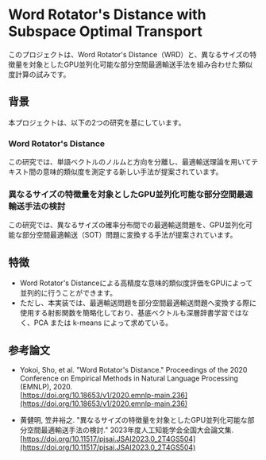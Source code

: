 # Word Rotator's Distance with Subspace Optimal Transport

このプロジェクトは、Word Rotator's Distance（WRD）と、異なるサイズの特徴量を対象としたGPU並列化可能な部分空間最適輸送手法を組み合わせた類似度計算の試みです。

## 背景

本プロジェクトは、以下の2つの研究を基にしています。

### Word Rotator's Distance

この研究では、単語ベクトルのノルムと方向を分離し、最適輸送理論を用いてテキスト間の意味的類似度を測定する新しい手法が提案されています。

### 異なるサイズの特徴量を対象としたGPU並列化可能な部分空間最適輸送手法の検討

この研究では、異なるサイズの確率分布間での最適輸送問題を、GPU並列化可能な部分空間最適輸送（SOT）問題に変換する手法が提案されています。

## 特徴

- Word Rotator's Distanceによる高精度な意味的類似度評価をGPUによって並列的に行うことができます。
- ただし、本実装では、最適輸送問題を部分空間最適輸送問題へ変換する際に使用する射影関数を簡略化しており、基底ベクトルも深層辞書学習ではなく、PCA または k-means によって求めている。

## 参考論文

- Yokoi, Sho, et al. "Word Rotator's Distance." Proceedings of the 2020 Conference on Empirical Methods in Natural Language Processing (EMNLP), 2020.  
  [https://doi.org/10.18653/v1/2020.emnlp-main.236](https://doi.org/10.18653/v1/2020.emnlp-main.236)

- 黄健明, 笠井裕之. "異なるサイズの特徴量を対象としたGPU並列化可能な部分空間最適輸送手法の検討." 2023年度人工知能学会全国大会論文集.  
  [https://doi.org/10.11517/pjsai.JSAI2023.0_2T4GS504](https://doi.org/10.11517/pjsai.JSAI2023.0_2T4GS504)
